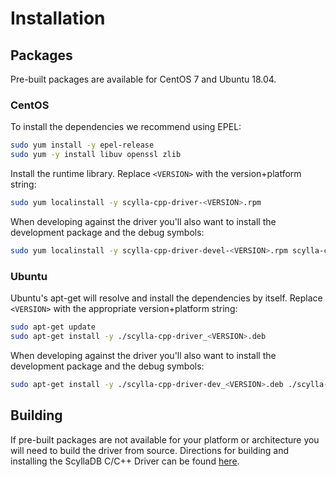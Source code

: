 # Installation

## Packages

Pre-built packages are available for CentOS 7 and Ubuntu 18.04.

### CentOS

To install the dependencies we recommend using EPEL:

```bash
sudo yum install -y epel-release
sudo yum -y install libuv openssl zlib
```

Install the runtime library. Replace `<VERSION>` with the version+platform string:

```bash
sudo yum localinstall -y scylla-cpp-driver-<VERSION>.rpm
```

When developing against the driver you'll also want to install the development
package and the debug symbols:

```bash
sudo yum localinstall -y scylla-cpp-driver-devel-<VERSION>.rpm scylla-cpp-driver-debuginfo-<VERSION>.rpm
```

### Ubuntu

Ubuntu's apt-get will resolve and install the dependencies by itself.
Replace `<VERSION>` with the appropriate version+platform string:

```bash
sudo apt-get update
sudo apt-get install -y ./scylla-cpp-driver_<VERSION>.deb
```

When developing against the driver you'll also want to install the development
package and the debug symbols:

```bash
sudo apt-get install -y ./scylla-cpp-driver-dev_<VERSION>.deb ./scylla-cpp-driver-dbg_<VERSION>.deb
```

## Building

If pre-built packages are not available for your platform or architecture you
will need to build the driver from source. Directions for building and
installing the ScyllaDB C/C++ Driver can be found [here](../building/).

